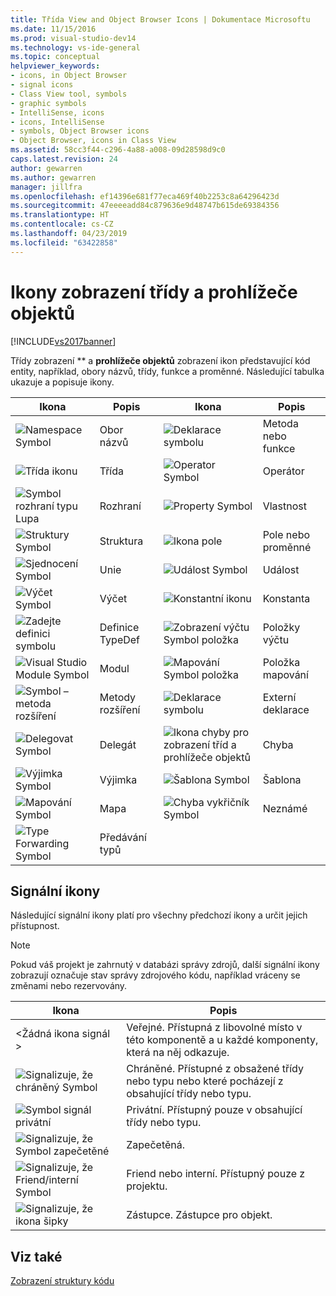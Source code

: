 ```yaml
---
title: Třída View and Object Browser Icons | Dokumentace Microsoftu
ms.date: 11/15/2016
ms.prod: visual-studio-dev14
ms.technology: vs-ide-general
ms.topic: conceptual
helpviewer_keywords:
- icons, in Object Browser
- signal icons
- Class View tool, symbols
- graphic symbols
- IntelliSense, icons
- icons, IntelliSense
- symbols, Object Browser icons
- Object Browser, icons in Class View
ms.assetid: 58cc3f44-c296-4a88-a008-09d28598d9c0
caps.latest.revision: 24
author: gewarren
ms.author: gewarren
manager: jillfra
ms.openlocfilehash: ef14396e681f77eca469f40b2253c8a64296423d
ms.sourcegitcommit: 47eeeeadd84c879636e9d48747b615de69384356
ms.translationtype: HT
ms.contentlocale: cs-CZ
ms.lasthandoff: 04/23/2019
ms.locfileid: "63422858"
---
```

# <a name="class-view-and-object-browser-icons"></a>Ikony zobrazení třídy a prohlížeče objektů
[!INCLUDE[vs2017banner](../includes/vs2017banner.md)]

Třídy zobrazení ** a **prohlížeče objektů** zobrazení ikon představující kód entity, například, obory názvů, třídy, funkce a proměnné. Následující tabulka ukazuje a popisuje ikony.  
  
|Ikona|Popis|Ikona|Popis|  
|----------|-----------------|----------|-----------------|  
|![Namespace Symbol](../ide/media/vxnamespace-icon.gif "vxNamespace_Icon")|Obor názvů|![Deklarace symbolu](../ide/media/vxmethod-icon.gif "vxMethod_Icon")|Metoda nebo funkce|  
|![Třída ikonu](../ide/media/vxclass-icon.gif "vxClass_Icon")|Třída|![Operator Symbol](../ide/media/vxoperator-icon.gif "vxOperator_Icon")|Operátor|  
|![Symbol rozhraní typu Lupa](../ide/media/vxinterface-icon.gif "vxInterface_Icon")|Rozhraní|![Property Symbol](../ide/media/vxproperty-icon.gif "vxProperty_Icon")|Vlastnost|  
|![Struktury Symbol](../ide/media/vxstruct-icon.gif "vxStruct_Icon")|Struktura|![Ikona pole](../ide/media/vxfield-icon.gif "vxField_Icon")|Pole nebo proměnné|  
|![Sjednocení Symbol](../ide/media/vxunion-icon.gif "vxUnion_Icon")|Unie|![Událost Symbol](../ide/media/vxevent-icon.gif "vxEvent_Icon")|Událost|  
|![Výčet Symbol](../ide/media/vxenum-icon.gif "vxEnum_Icon")|Výčet|![Konstantní ikonu](../ide/media/vxconstant-icon.gif "vxConstant_Icon")|Konstanta|  
|![Zadejte definici symbolu](../ide/media/vxtypedef-icon.gif "vxTypeDef_Icon")|Definice TypeDef|![Zobrazení výčtu Symbol položka](../ide/media/vxenumitem-icon.gif "vxEnumItem_Icon")|Položky výčtu|  
|![Visual Studio Module Symbol](../ide/media/vxmodule-icon.gif "vxModule_Icon")|Modul|![Mapování Symbol položka](../ide/media/vxmapitem-icon.gif "vxMapItem_Icon")|Položka mapování|  
|![Symbol – metoda rozšíření](../ide/media/extensionmethod.gif "ExtensionMethod")|Metody rozšíření|![Deklarace symbolu](../ide/media/vxmethod-icon.gif "vxMethod_Icon")|Externí deklarace|  
|![Delegovat Symbol](../ide/media/vxdelegate-icon.gif "vxDelegate_Icon")|Delegát|![Ikona chyby pro zobrazení tříd a prohlížeče objektů](../ide/media/erroricon.gif "ErrorIcon")|Chyba|  
|![Výjimka Symbol](../ide/media/vxexception-icon.gif "vxException_Icon")|Výjimka|![Šablona Symbol](../ide/media/vxtemplate-icon.gif "vxTemplate_Icon")|Šablona|  
|![Mapování Symbol](../ide/media/vxmap-icon.gif "vxMap_Icon")|Mapa|![Chyba vykřičník Symbol](../ide/media/vxerror-icon.gif "vxError_Icon")|Neznámé|  
|![Type Forwarding Symbol](../ide/media/ob-type-forward.gif "ob_type_forward")|Předávání typů|||  
  
## <a name="signal-icons"></a>Signální ikony  
 Následující signální ikony platí pro všechny předchozí ikony a určit jejich přístupnost.  
  
> [!NOTE]
> Pokud váš projekt je zahrnutý v databázi správy zdrojů, další signální ikony zobrazují označuje stav správy zdrojového kódu, například vráceny se změnami nebo rezervovány.  
  
|Ikona|Popis|  
|----------|-----------------|  
|\<Žádná ikona signál >|Veřejné. Přístupná z libovolné místo v této komponentě a u každé komponenty, která na něj odkazuje.|  
|![Signalizuje, že chráněný Symbol](../ide/media/vxsignal-icon-key.gif "vxSignal_Icon_Key")|Chráněné. Přístupné z obsažené třídy nebo typu nebo které pocházejí z obsahující třídy nebo typu.|  
|![Symbol signál privátní](../ide/media/vxsignal-icon-lock.gif "vxSignal_Icon_Lock")|Privátní. Přístupný pouze v obsahující třídy nebo typu.|  
|![Signalizuje, že Symbol zapečetěné](../ide/media/vxsignal-icon-envelope.gif "vxSignal_Icon_Envelope")|Zapečetěná.|  
|![Signalizuje, že Friend&#47;interní Symbol](../ide/media/vxsignal-icon-diamond.gif "vxSignal_Icon_Diamond")|Friend nebo interní. Přístupný pouze z projektu.|  
|![Signalizuje, že ikona šipky](../ide/media/vxsignal-icon-arrow.gif "vxSignal_Icon_Arrow")|Zástupce. Zástupce pro objekt.|  
  
## <a name="see-also"></a>Viz také  
 [Zobrazení struktury kódu](../ide/viewing-the-structure-of-code.md)
